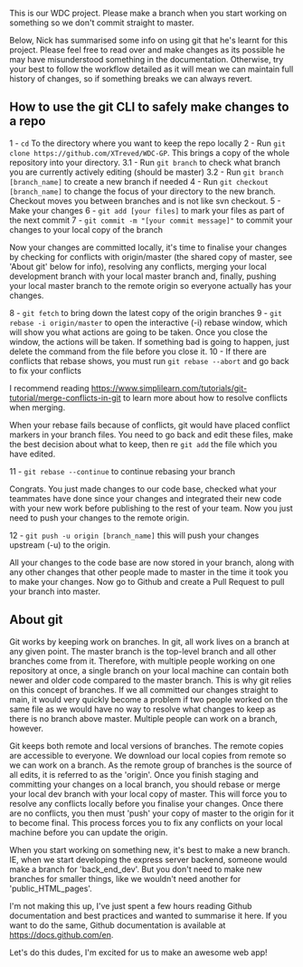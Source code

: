This is our WDC project. Please make a branch when you start working on something so we don't commit straight to master.


Below, Nick has summarised some info on using git that he's learnt for this project. Please feel free to read over and make changes as its possible he may have misunderstood something in the documentation. Otherwise, try your best to follow the workflow detailed as it will mean we can maintain full history of changes, so if something breaks we can always revert.

## How to use the git CLI to safely make changes to a repo

1 - `cd` To the directory where you want to keep the repo locally
2 - Run `git clone https://github.com/XTreved/WDC-GP`. This brings a copy of the whole repository into your directory.
3.1 - Run `git branch` to check what branch you are currently actively editing (should be master)
3.2 - Run `git branch [branch_name]` to create a new branch if needed
4 - Run `git checkout [branch_name]` to change the focus of your directory to the new branch. Checkout moves you between branches and is not like svn checkout.
5 - Make your changes
6 - `git add [your files]` to mark your files as part of the next commit
7 - `git commit -m "[your commit message]"` to commit your changes to your local copy of the branch

Now your changes are committed locally, it's time to finalise your changes by checking for conflicts with origin/master (the shared copy of master, see 'About git' below for info), resolving any conflicts, merging your local development branch with your local master branch and, finally, pushing your local master branch to the remote origin so everyone actually has your changes.

8 - `git fetch` to bring down the latest copy of the origin branches
9 - `git rebase -i origin/master` to open the interactive (-i) rebase window, which will show you what actions are going to be taken. Once you close the window, the actions will be taken. If something bad is going to happen, just delete the command from the file before you close it.
10 - If there are conflicts that rebase shows, you must run `git rebase --abort` and go back to fix your conflicts

I recommend reading <a href="https://www.simplilearn.com/tutorials/git-tutorial/merge-conflicts-in-git">https://www.simplilearn.com/tutorials/git-tutorial/merge-conflicts-in-git</a> to learn more about how to resolve conflicts when merging.

When your rebase fails because of conflicts, git would have placed conflict markers in your branch files. You need to go back and edit these files, make the best decision about what to keep, then re `git add` the file which you have edited.

11 - `git rebase --continue` to continue rebasing your branch

Congrats. You just made changes to our code base, checked what your teammates have done since your changes and integrated their new code with your new work before publishing to the rest of your team.
Now you just need to push your changes to the remote origin.

12 - `git push -u origin [branch_name]` this will push your changes upstream (-u) to the origin.

All your changes to the code base are now stored in your branch, along with any other changes that other people made to master in the time it took you to make your changes.
Now go to Github and create a Pull Request to pull your branch into master.

## About git
Git works by keeping work on branches. In git, all work lives on a branch at any given point. The master branch is the top-level branch and all other branches come from it. Therefore, with multiple people working on one repository at once, a single branch on your local machine can contain both newer and older code compared to the master branch.
This is why git relies on this concept of branches. If we all committed our changes straight to main, it would very quickly become a problem if two people worked on the same file as we would have no way to resolve what changes to keep as there is no branch above master.
Multiple people can work on a branch, however.

Git keeps both remote and local versions of branches. The remote copies are accessible to everyone. We download our local copies from remote so we can work on a branch. As the remote group of branches is the source of all edits, it is referred to as the 'origin'. 
Once you finish staging and committing your changes on a local branch, you should rebase or merge your local dev branch with your local copy of master. This will force you to resolve any conflicts locally before you finalise your changes. Once there are no conflicts, you then must 'push' your copy of master to the origin for it to become final. This process forces you to fix any conflicts on your local machine before you can update the origin. 

When you start working on something new, it's best to make a new branch. IE, when we start developing the express server backend, someone would make a branch for 'back_end_dev'. But you don't need to make new branches for smaller things, like we wouldn't need another for 'public_HTML_pages'.

I'm not making this up, I've just spent a few hours reading Github documentation and best practices and wanted to summarise it here. If you want to do the same, Github documentation is available at <a href=https://docs.github.com/en>https://docs.github.com/en</a>. 

Let's do this dudes, I'm excited for us to make an awesome web app!
